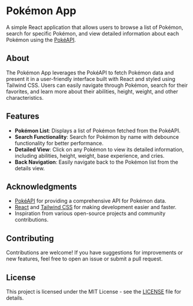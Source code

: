 # Pokémon App

A simple React application that allows users to browse a list of Pokémon, search for specific Pokémon, and view detailed information about each Pokémon using the [PokéAPI](https://pokeapi.co/).

## About

The Pokémon App leverages the PokéAPI to fetch Pokémon data and present it in a user-friendly interface built with React and styled using Tailwind CSS. Users can easily navigate through Pokémon, search for their favorites, and learn more about their abilities, height, weight, and other characteristics.

## Features

- **Pokémon List**: Displays a list of Pokémon fetched from the PokéAPI.
- **Search Functionality**: Search for Pokémon by name with debounce functionality for better performance.
- **Detailed View**: Click on any Pokémon to view its detailed information, including abilities, height, weight, base experience, and cries.
- **Back Navigation**: Easily navigate back to the Pokémon list from the details view.

## Acknowledgments

- [PokéAPI](https://pokeapi.co/) for providing a comprehensive API for Pokémon data.
- [React](https://reactjs.org/) and [Tailwind CSS](https://tailwindcss.com/) for making development easier and faster.
- Inspiration from various open-source projects and community contributions.

## Contributing

Contributions are welcome! If you have suggestions for improvements or new features, feel free to open an issue or submit a pull request.

## License

This project is licensed under the MIT License - see the [LICENSE](LICENSE) file for details.
